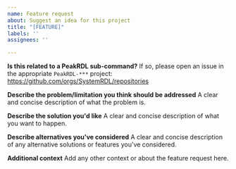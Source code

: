 ```yaml
---
name: Feature request
about: Suggest an idea for this project
title: "[FEATURE]"
labels: ''
assignees: ''

---
```


**Is this related to a PeakRDL sub-command?**
If so, please open an issue in the appropriate `PeakRDL-***` project: https://github.com/orgs/SystemRDL/repositories

**Describe the problem/limitation you think should be addressed**
A clear and concise description of what the problem is.

**Describe the solution you'd like**
A clear and concise description of what you want to happen.

**Describe alternatives you've considered**
A clear and concise description of any alternative solutions or features you've considered.

**Additional context**
Add any other context or about the feature request here.
